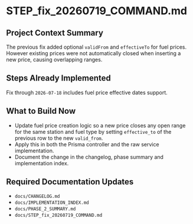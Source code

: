 # STEP_fix_20260719_COMMAND.md

## Project Context Summary
The previous fix added optional `validFrom` and `effectiveTo` for fuel prices. However
existing prices were not automatically closed when inserting a new price, causing
overlapping ranges.

## Steps Already Implemented
Fix through `2026-07-18` includes fuel price effective dates support.

## What to Build Now
- Update fuel price creation logic so a new price closes any open range for the
  same station and fuel type by setting `effective_to` of the previous row to the
  new `valid_from`.
- Apply this in both the Prisma controller and the raw service implementation.
- Document the change in the changelog, phase summary and implementation index.

## Required Documentation Updates
- `docs/CHANGELOG.md`
- `docs/IMPLEMENTATION_INDEX.md`
- `docs/PHASE_2_SUMMARY.md`
- `docs/STEP_fix_20260719_COMMAND.md`
